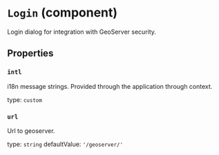 `Login` (component)
===================

Login dialog for integration with GeoServer security.

Properties
----------

### `intl`

i18n message strings. Provided through the application through context.

type: `custom`


### `url`

Url to geoserver.

type: `string`
defaultValue: `'/geoserver/'`

